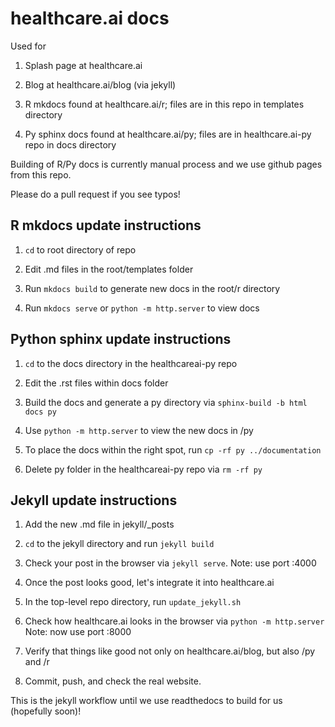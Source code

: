# healthcare.ai docs

Used for

1) Splash page at healthcare.ai

2) Blog at healthcare.ai/blog (via jekyll)

3) R mkdocs found at healthcare.ai/r; files are in this repo in templates directory

4) Py sphinx docs found at healthcare.ai/py; files are in healthcare.ai-py repo in docs directory

Building of R/Py docs is currently manual process and we use github pages from this repo.

Please do a pull request if you see typos!

## R mkdocs update instructions

1) `cd` to root directory of repo

2) Edit .md files in the root/templates folder

3) Run `mkdocs build` to generate new docs in the root/r directory

4) Run `mkdocs serve` or `python -m http.server` to view docs

## Python sphinx update instructions

1) `cd` to the docs directory in the healthcareai-py repo

2) Edit the .rst files within docs folder

3) Build the docs and generate a py directory via `sphinx-build -b html docs py`

4) Use `python -m http.server` to view the new docs in /py

5) To place the docs within the right spot, run `cp -rf py ../documentation`

6) Delete py folder in the healthcareai-py repo via `rm -rf py`

## Jekyll update instructions

1) Add the new .md file in jekyll/\_posts

2) `cd` to the jekyll directory and run `jekyll build`

3) Check your post in the browser via `jekyll serve`. Note: use port :4000

4) Once the post looks good, let's integrate it into healthcare.ai

5) In the top-level repo directory, run `update_jekyll.sh`

6) Check how healthcare.ai looks in the browser via `python -m http.server` Note: now use port :8000

7) Verify that things like good not only on healthcare.ai/blog, but also /py and /r

8) Commit, push, and check the real website.

This is the jekyll workflow until we use readthedocs to build for us (hopefully soon)!
